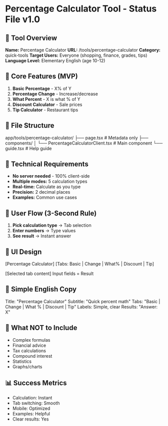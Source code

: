# Percentage Calculator Tool - Status File v1.0

## 📌 Tool Overview

**Name:** Percentage Calculator
**URL:** /tools/percentage-calculator
**Category:** quick-tools
**Target Users:** Everyone (shopping, finance, grades, tips)
**Language Level:** Elementary English (age 10-12)

## 🎯 Core Features (MVP)

1. **Basic Percentage** - X% of Y
2. **Percentage Change** - Increase/decrease
3. **What Percent** - X is what % of Y
4. **Discount Calculator** - Sale prices
5. **Tip Calculator** - Restaurant tips

## 📁 File Structure

app/tools/percentage-calculator/
├── page.tsx # Metadata only
├── components/
│ └── PercentageCalculatorClient.tsx # Main component
└── guide.tsx # Help guide

## 🔧 Technical Requirements

- **No server needed** - 100% client-side
- **Multiple modes:** 5 calculation types
- **Real-time:** Calculate as you type
- **Precision:** 2 decimal places
- **Examples:** Common use cases

## 💭 User Flow (3-Second Rule)

1. **Pick calculation type** → Tab selection
2. **Enter numbers** → Type values
3. **See result** → Instant answer

## 🎨 UI Design

[Percentage Calculator]
[Tabs: Basic | Change | What% | Discount | Tip]

[Selected tab content]
Input fields
= Result

## 📝 Simple English Copy

Title: "Percentage Calculator"
Subtitle: "Quick percent math"
Tabs: "Basic | Change | What % | Discount | Tip"
Labels: Simple, clear
Results: "Answer: X"

## 🚫 What NOT to Include

- Complex formulas
- Financial advice
- Tax calculations
- Compound interest
- Statistics
- Graphs/charts

## 📊 Success Metrics

- Calculation: Instant
- Tab switching: Smooth
- Mobile: Optimized
- Examples: Helpful
- Clear results: Yes
